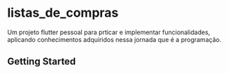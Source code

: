 # listas_de_compras

Um projeto flutter pessoal para prticar e implementar funcionalidades,
aplicando conhecimentos adquiridos nessa jornada
que é a programação.

## Getting Started
